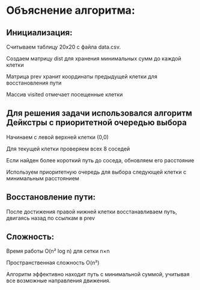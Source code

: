 ﻿# Объяснение алгоритма:

## Инициализация:

Считываем таблицу 20х20 с файла data.csv. 

Создаем матрицу dist для хранения минимальных сумм до каждой клетки

Матрица prev хранит координаты предыдущей клетки для восстановления пути

Массив visited отмечает посещенные клетки

## Для решения задачи использовался алгоритм Дейкстры c приоритетной очередью выбора

Начинаем с левой верхней клетки (0,0)

Для текущей клетки проверяем всех 8 соседей

Если найден более короткий путь до соседа, обновляем его расстояние

Используем приоритетную очередь для выбора следующей клетки с минимальным расстоянием

## Восстановление пути:

После достижения правой нижней клетки восстанавливаем путь, двигаясь назад по ссылкам в prev

## Сложность:

Время работы O(n² log n) для сетки n×n

Пространственная сложность O(n²)

Алгоритм эффективно находит путь с минимальной суммой, учитывая все возможные направления движения.